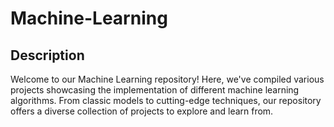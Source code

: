 # Machine-Learning

## Description
Welcome to our Machine Learning repository! Here, we've compiled various projects showcasing the implementation of different machine learning algorithms. From classic models to cutting-edge techniques, our repository offers a diverse collection of projects to explore and learn from.
